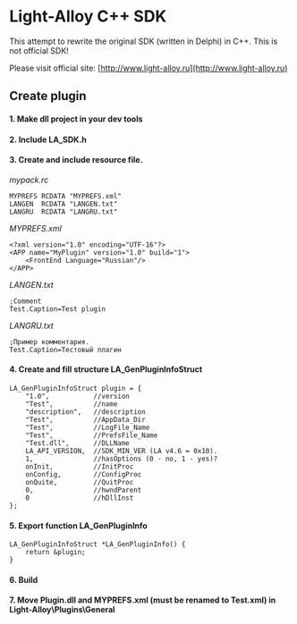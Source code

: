 ﻿Light-Alloy C++ SDK
===================
This attempt to rewrite the original SDK (written in Delphi) in C++.
This is not official SDK!

Please visit official site: [http://www.light-alloy.ru](http://www.light-alloy.ru)


Create plugin
-------------
#### 1. Make dll project in your dev tools
#### 2. Include LA_SDK.h
#### 3. Create and include resource file.

_mypack.rc_

	MYPREFS RCDATA "MYPREFS.xml"
	LANGEN  RCDATA "LANGEN.txt"
	LANGRU	RCDATA "LANGRU.txt"
	
_MYPREFS.xml_

	<?xml version="1.0" encoding="UTF-16"?>
	<APP name="MyPlugin" version="1.0" build="1">
		<FrontEnd Language="Russian"/>
	</APP>

_LANGEN.txt_

	;Comment
	Test.Caption=Test plugin

_LANGRU.txt_

	;Пример комментария.
	Test.Caption=Тестовый плагин

#### 4. Create and fill structure LA_GenPluginInfoStruct


	LA_GenPluginInfoStruct plugin = {
		"1.0",           //version
		"Test",          //name
		"description",   //description
		"Test",          //AppData_Dir
		"Test",          //LogFile_Name
		"Test",          //PrefsFile_Name
		"Test.dll",      //DLLName
		LA_API_VERSION,  //SDK_MIN_VER (LA v4.6 = 0x10).
		1,               //hasOptions (0 - no, 1 - yes)?
		onInit,          //InitProc
		onConfig,        //ConfigProc
		onQuite,         //QuitProc
		0,               //hwndParent
		0                //hDllInst
	};


#### 5. Export function LA_GenPluginInfo

	LA_GenPluginInfoStruct *LA_GenPluginInfo() {
		return &plugin;
	}


#### 6. Build
#### 7. Move Plugin.dll and MYPREFS.xml (must be renamed to Test.xml) in Light-Alloy\Plugins\General

